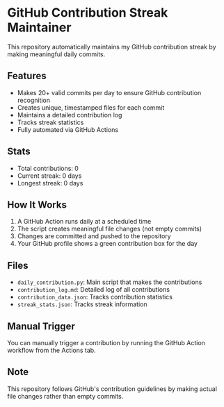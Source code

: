 # GitHub Contribution Streak Maintainer

This repository automatically maintains my GitHub contribution streak by making meaningful daily commits.

## Features

- Makes 20+ valid commits per day to ensure GitHub contribution recognition
- Creates unique, timestamped files for each commit
- Maintains a detailed contribution log
- Tracks streak statistics
- Fully automated via GitHub Actions

## Stats

- Total contributions: 0
- Current streak: 0 days
- Longest streak: 0 days

## How It Works

1. A GitHub Action runs daily at a scheduled time
2. The script creates meaningful file changes (not empty commits)
3. Changes are committed and pushed to the repository
4. Your GitHub profile shows a green contribution box for the day

## Files

- `daily_contribution.py`: Main script that makes the contributions
- `contribution_log.md`: Detailed log of all contributions
- `contribution_data.json`: Tracks contribution statistics
- `streak_stats.json`: Tracks streak information

## Manual Trigger

You can manually trigger a contribution by running the GitHub Action workflow from the Actions tab.

## Note

This repository follows GitHub's contribution guidelines by making actual file changes rather than empty commits.
